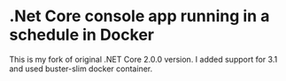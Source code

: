 # .Net Core console app running in a schedule in Docker

This is my fork of original .NET Core 2.0.0 version. I added support for 3.1 and used buster-slim docker container.
